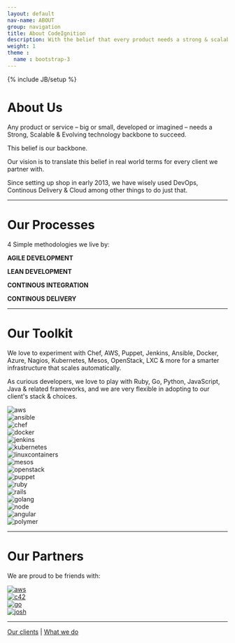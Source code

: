 ```yaml
---
layout: default
nav-name: ABOUT
group: navigation
title: About CodeIgnition
description: With the belief that every product needs a strong & scalable technology core, since 2013 CodeIgnition has used Continuous Delivery & Integration and Agile & Lean Development to strengthen Codebases & Infrastructures for clients around the world.
weight: 1
theme :
  name : bootstrap-3
---
```

{% include JB/setup %}

<h1>About Us</h1>
<div class="content-block">
  <div class="text">
    <p>Any product or service – big or small, developed or imagined – needs a Strong, Scalable & Evolving technology backbone to succeed.</p>
    <p>This belief is our backbone.</p>
    <p>Our vision is to translate this belief in real world terms for every client we partner with.</p>
    <p>Since setting up shop in early 2013, we have wisely used DevOps, Continous Delivery & Cloud among other things to do just that.</p>
  </div>
</div>
<hr/>
<div class="content-block">
  <h1 class="purple">Our Processes</h1>
  <p class="text">4 Simple methodologies we live by:</p>
  <p><strong>AGILE DEVELOPMENT</strong></p>
  <p><strong>LEAN DEVELOPMENT</strong></p>
  <p><strong>CONTINOUS INTEGRATION</strong></p>
  <p><strong>CONTINOUS DELIVERY</strong></p>
</div>
<hr/>
<div class="content-block">
  <h1 class="purple">Our Toolkit</h1>
  <div class="text">
    <p>We love to experiment with Chef, AWS, Puppet, Jenkins, Ansible, Docker, Azure, Nagios, Kubernetes, Mesos, OpenStack, LXC & more for a smarter infrastructure that scales automatically.</p>
    <p>As curious developers, we love to play with Ruby, Go, Python, JavaScript, Java & related frameworks, and we are very flexible in adopting to our client's stack & choices.</p>
  </div>
  <div class="row">
    <div class="col-md-2 col-md-offset-1"><img alt="aws" class="img-responsive" src="{{ ASSET_PATH }}/images/aws.png"></div>
    <div class="col-md-2"><img alt="ansible" class="img-responsive" src="{{ ASSET_PATH }}/images/ansible.png"></div>
    <div class="col-md-2"><img alt="chef" class="img-responsive" src="{{ ASSET_PATH }}/images/chef.png"></div>
    <div class="col-md-2"><img alt="docker" class="img-responsive" src="{{ ASSET_PATH }}/images/docker.png"></div>
    <div class="col-md-2"><img alt="jenkins" class="img-responsive" src="{{ ASSET_PATH }}/images/jenkins.png"></div>
  </div>
  <div class="row">
    <div class="col-md-2 col-md-offset-1"><img alt="kubernetes" class="img-responsive" src="{{ ASSET_PATH }}/images/kubernetes.png"></div>
    <div class="col-md-2"><img alt="linuxcontainers" class="img-responsive" src="{{ ASSET_PATH }}/images/linuxcontainers.png"></div>
    <div class="col-md-2"><img alt="mesos" class="img-responsive" src="{{ ASSET_PATH }}/images/apache-mesos.png"></div>
    <div class="col-md-2"><img alt="openstack" class="img-responsive" src="{{ ASSET_PATH }}/images/openstack.png"></div>
    <div class="col-md-2"><img alt="puppet" class="img-responsive" src="{{ ASSET_PATH }}/images/puppetlabs.png"></div>
  </div>
  <div class="row">
    <div class="col-md-6">
      <div class="col-md-4"><img alt="ruby" class="img-responsive" src="{{ ASSET_PATH }}/images/ruby.png"></div>
      <div class="col-md-4"><img alt="rails" class="img-responsive" src="{{ ASSET_PATH }}/images/rails.png"></div>
      <div class="col-md-4"><img alt="golang" class="img-responsive" src="{{ ASSET_PATH }}/images/golang.png"></div>
    </div>
    <div class="col-md-6">
      <div class="col-md-4"><img alt="node" class="img-responsive" src="{{ ASSET_PATH }}/images/node.png"></div>
      <div class="col-md-4"><img alt="angular" class="img-responsive" src="{{ ASSET_PATH }}/images/angular.png"></div>
      <div class="col-md-4"><img alt="polymer" class="img-responsive" src="{{ ASSET_PATH }}/images/polymer.png"></div>
    </div>
  </div>
</div>
<hr/>
<div class="content-block">
  <h1 class="purple">Our Partners</h1>
  <p class="text">We are proud to be friends with:</p>
  <div class="row">
    <div class="col-md-8 col-md-offset-2">
      <div class="col-md-3"><a href="http://aws.amazon.com/" target="_blank" onclick="trackOutboundLink('http://www.aws.amazon.com'); return false;"><img alt="aws" class="img-responsive" src="{{ ASSET_PATH }}/images/aws.png"></a></div>
      <div class="col-md-3"><a href="http://c42.in/" target="_blank" onclick="trackOutboundLink('http://c42.in'); return false;"><img alt="c42" class="img-responsive" src="{{ ASSET_PATH }}/images/c42logo.png"></a></div>
      <div class="col-md-3"><a href="http://www.go.cd/" target="_blank" onclick="trackOutboundLink('http://www.go.cd'); return false;"><img alt="go" class="img-responsive" src="{{ ASSET_PATH }}/images/gocd.png"></a></div>
      <div class="col-md-3"><a href="http://www.joshsoftware.com/" target="_blank" onclick="trackOutboundLink('http://www.joshsoftware.com'); return false;"><img alt="josh" class="img-responsive" src="{{ ASSET_PATH }}/images/josh.png"></a></div>
    </div>
  </div>
</div>
<hr/>
<div class="content-block">
  <p class="text">
    <a href="http://codeignition.co/clients.html">Our clients</a>
    |
    <a href="http://codeignition.co/services.html">What we do</a>
  </p>
</div>
